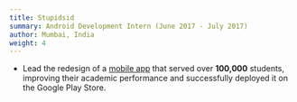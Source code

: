 ```yaml
---
title: Stupidsid
summary: Android Development Intern (June 2017 - July 2017)
author: Mumbai, India
weight: 4
---
```


- Lead the redesign of a [mobile app](https://play.google.com/store/apps/details?id=com.stupidsid.study.resources) that served over **100,000** students, improving their academic performance and successfully deployed it on the Google Play Store.
